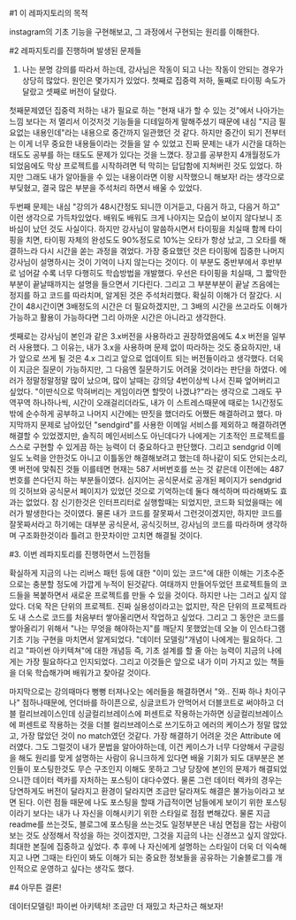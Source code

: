#1 이 레파지토리의 목적

instagram의 기초 기능을 구현해보고, 그 과정에서 구현되는 원리를 이해한다.

#2 레파지토리를 진행하며 발생된 문제들

1. 나는 분명 강의를 따라서 하는데, 강사님은 작동이 되고 나는 작동이 안되는 경우가 상당히 많았다.
원인은 몇가지가 있었다. 첫째로 집중력 저하, 둘째로 타이핑 속도가 달랐고 셋째로 버전이 달랐다.

첫째문제였던 집중력 저하는 내가 필요로 하는 "현재 내가 할 수 있는 것"에서 나아가는 느낌 보다는
저 멀리서 이것저것 기능들을 디테일하게 말해주셨기 때문에 내심 "지금 필요없는 내용인데"라는 내용으로
중간까지 일관했던 것 같다.
하지만 중간이 되기 전부터는 이게 너무 중요한 내용들이라는 것들을 알 수 있었고
진짜 문제는 내가 시간을 대하는 태도도 공부를 하는 태도도 문제가 있다는 것을 느꼈다.
장고를 공부한지 4개월정도가 되었음에도 막상 프로젝트를 시작하려면 턱 막히는 답답함에 지쳐버린 것도 있었다.
하지만 그래도 내가 알아들을 수 있는 내용이라면 이왕 시작했으니 해보자! 라는 생각으로 부딪혔고, 결국 많은 부분을
주석처리 하면서 배울 수 있었다.

두번째 문제는 내심 "강의가 48시간정도 되니깐 이거듣고, 다음거 하고, 다음거 하고" 이런 생각으로 가득차있었다.
배워도 배워도 크게 나아지는 모습이 보이지 않다보니 조바심이 났던 것도 사실이다.
하지만 강사님이 말씀하시면서 타이핑을 치실때 함께 타이핑을 치면, 타이핑 자체의 완성도도 90%정도로 10%는 오타가 항상 났고, 그 오타를 해결하느라 다시 시간을 쏟는 과정을 겪었다.
가장 중요했던 것은 타이핑에 집중한 나머지 강사님이 설명하시는 것이 기억이 나지 않는다는 것이다.
이 부분도 중반부에서 후반부로 넘어갈 수록 너무 다행히도 학습방법을 개발했다.
우선은 타이핑을 치실때, 그 짧막한 부분이 끝날때까지는 설명을 들으면서 기다린다.
그리고 그 부분부분이 끝날 즈음에는 정지를 하고 코드를 따라치며, 알게된 것은 주석처리했다.
확실히 이해가 더 잘갔다.
시간이 48시간이면 3배정도의 시간은 더 필요하겠지만, 그 3배의 시간을 쓰고라도 이해가 가능하고
활용이 가능하다면 그리 아까운 시간은 아니라고 생각한다.

셋째로는 강사님이 본인과 같은 3.x버전을 사용하라고 권장하였음에도 4.x 버전을 일부러 사용했다.
그 이유는, 내가 3.x을 사용하며 문제 없이 따라하는 것도 중요하지만, 내가 앞으로 쓰게 될 것은 4.x
그리고 앞으로 업데이트 되는 버전들이라고 생각했다.
더욱이 지금은 질문이 가능하지만, 그 다음엔 질문하기도 어려울 것이라는 판단을 하였다.
에러가 정말정말정말 많이 났으며, 많이 날때는 강의당 4번이상씩 나서 진짜 엎어버리고 싶었다.
"이딴식으로 막혀버리는 게임이라면 할맛이 나겠냐?"라는 생각으로
그래도 꾸역꾸역 하나하나씩, 시간이 오래걸리더라도, 내가 이 스트레스때문에 때로는 1시간정도밖에 순수하게 공부하고 나머지 시간에는 딴짓을 했더라도 어쨌든 해결하려고 했다.
마지막까지 문제로 남아있던 "sendgird"를 사용한 이메일 서비스를 제외하고
해결하려면 해결할 수 있었겠지만, 솔직히 메인서비스도 아닌데다가 나에게는 기초적인 프로젝트를
스스로 구현할 수 있게끔 하는 능력이 더 중요하다고 판단했다.
그리고 sendgrid 이메일도 노력을 안한것도 아니고 이틀동안 해결해보려고 했는데
하나같이 되도 안되는소리, 옛 버전에 맞춰진 것들 이를테면 현재는 587 서버번호를 쓰는 것 같은데
이전에는 487번호를 쓴다던지 하는 부분들이였다.
심지어는 공식문서로 공개된 페이지가 sendgrid의 깃허브와 공식문서 페이지가 있었던 것으로 기억하는데
둘다 해석하며 따라해봐도 효과는 없었다.
참 신기한것은 인터프리터로 실행할때는 되었지만, 코드화 되었을때는 에러가 발생한다는 것이였다.
물론 내가 코드를 잘못짜서 그런것이겠지만, 하지만 코드를 잘못짜서라고 하기에는
대부분 공식문서, 공식깃허브, 강사님의 코드를 따라하며 생각하며 구조화한것이라 틀려고 한끗차이만
고치면 해결될 것이다.

#3. 이번 레파지토리를 진행하면서 느낀점들

확실하게 지금의 나는 리버스 패턴 등에 대한 "이미 있는 코드"에 대한 이해는 기초수준으로는
충분할 정도에 가깝게 누적이 된것같다.
여태까지 만들어두었던 프로젝트들의 코드들을 복붙하면서 새로운 프로젝트를 만들 수 있을 것이다.
하지만 나는 그러고 싶지 않았다.
더욱 작은 단위의 프로젝트. 진짜 실용성이라고는 없지만, 작은 단위의 프로젝트라도 내 스스로
코드를 처음부터 쌓아올리면서 작업하고 싶었다.
그리고 그 동안은 코드를 쌓아올리기 위해서 "나는 무엇을 해야하는지"를 깨닫지 못했었는데
오늘 이 인스타그램 기초 기능 구현을 마치면서 알게되었다.
"데이터 모델링"개념이 나에게는 필요하다.
그리고 "파이썬 아키텍쳐"에 대한 개념등
즉, 기초 설계를 할 줄 아는 능력이 지금의 나에게는 가장 필요하다고 인지되었다.
그리고 이것들은 앞으로 내가 이미 가지고 있는 책들을 더욱 학습해가며 배워가고 찾아갈 것이다.

마지막으로는 강의때마다 뻥뻥 터져나오는 에러들을 해결하면서
"와.. 진짜 하나 차이구나" 점하나때문에, 언더바를 하이픈으로, 싱글코트가 안먹어서 더블코트로 써야하고
더블 컬리브레이스인데 싱글컬리브레이스에 퍼센트로 작용하는가하면
싱글컬리브레이스에 퍼센트로 작용하는 것을 더블 컬리브레이스로 쓰기도하고
에러의 케이스가 정말 많았고, 가장 많았던 것이 no match였던 것같다.
가장 해결하기 어려운 것은 Attribute 에러였다. 그도 그럴것이 내가 문법을 알아야하는데,
이건 케이스가 너무 다양해서 구글링을 해도 원리를 맞게 설명하는 사람이 유니크하게 있다면
배울 기회가 되도 대부분은 본인들이 포스팅한것도 무슨 구조인지 이해도 못하고 그냥 당장에
본인의 문제가 해결되었으니깐 데이터 렉카를 자처하는 포스팅이 대다수였다.
물론 그런 데이터 렉카의 경우는 당연하게도 버전이 달라지고 환경이 달라지면 조금만 달라져도
해결은 불가능이라고 보면 된다.
이런 점들 때문에 나도 포스팅을 할때 가급적이면 남들에게 보이기 위한 포스팅이라기 보다는 내가
나 자신을 이해시키기 위한 스타일로 점점 변해갔다.
물론 지금 readme를 쓰는것도, 블로그에 포스팅을 쓰는것도 일정부분은 내심
면접을 잡는 사람이 보는 것도 상정해서 작성을 하는 것이겠지만, 그것을 지금의 나는 신경쓰고 싶지 않았다.
최대한 본질에 집중하고 싶었다.
추 후에 나 자신에게 설명하는 스타일이 더욱 더 익숙해지고 나면 그때는 타인이 봐도
이해가 되는 중요한 정보들을 공유하는 기술블로그를 개인적으로 운영하고 싶다는 생각도 했다.

#4 아무튼 결론!

데이터모델링! 파이썬 아키텍처!
조금만 더 재밌고 차근차근 해보자!